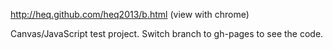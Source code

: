 http://heq.github.com/heq2013/b.html (view with chrome)

Canvas/JavaScript test project.
Switch branch to gh-pages to see the code.
